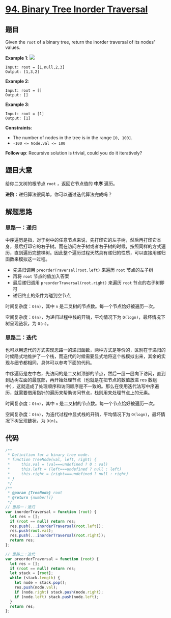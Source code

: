 # [94. Binary Tree Inorder Traversal](https://leetcode.com/problems/binary-tree-inorder-traversal/)

## 题目

Given the `root` of a binary tree, return the inorder traversal of its nodes' values.

**Example 1**:
![](https://assets.leetcode.com/uploads/2020/09/15/inorder_1.jpg)

```
Input: root = [1,null,2,3]
Output: [1,3,2]
```

**Example 2**:

```
Input: root = []
Output: []
```

**Example 3**:

```
Input: root = [1]
Output: [1]
```

**Constraints**:

- The number of nodes in the tree is in the range `[0, 100]`.
- `-100 <= Node.val <= 100`

**Follow up**: Recursive solution is trivial, could you do it iteratively?

## 题目大意

给你二叉树的根节点 `root` ，返回它节点值的 **中序** 遍历。

**进阶**：递归算法很简单，你可以通过迭代算法完成吗？

## 解题思路

### 思路一：递归

中序遍历是指，对于树中的任意节点来说，先打印它的左子树，然后再打印它本身，最后打印它的右子树。而在访问左子树或者右子树的时候，按照同样的方式遍历，直到遍历完整棵树。因此整个遍历过程天然具有递归的性质，可以直接用递归函数来模拟这一过程。

- 先递归调用 `preorderTraversal(root.left)` 来遍历 `root` 节点的左子树
- 再将 `root` 节点的值加入答案
- 最后递归调用 `preorderTraversal(root.right)` 来遍历 `root` 节点的右子树即可
- 递归终止的条件为碰到空节点

时间复杂度：`O(n)`，其中 `n` 是二叉树的节点数。每一个节点恰好被遍历一次。

空间复杂度：`O(n)`，为递归过程中栈的开销，平均情况下为 `O(log⁡n)`，最坏情况下树呈现链状，为 `O(n)`。

### 思路二：迭代

也可以用迭代的方式实现思路一的递归函数，两种方式是等价的，区别在于递归的时候隐式地维护了一个栈，而迭代的时候需要显式地将这个栈模拟出来，其余的实现与细节都相同，具体可以参考下面的代码。

中序遍历是左中右，先访问的是二叉树顶部的节点，然后一层一层向下访问，直到到达树左面的最底部，再开始处理节点（也就是在把节点的数值放进 res 数组中），这就造成了处理顺序和访问顺序是不一致的。那么在使用迭代法写中序遍历，就需要借用指针的遍历来帮助访问节点，栈则用来处理节点上的元素。

时间复杂度：`O(n)`，其中 `n` 是二叉树的节点数。每一个节点恰好被遍历一次。

空间复杂度：`O(n)`，为迭代过程中显式栈的开销，平均情况下为 `O(log⁡n)`，最坏情况下树呈现链状，为 `O(n)`。

## 代码

```javascript
/**
 * Definition for a binary tree node.
 * function TreeNode(val, left, right) {
 *     this.val = (val===undefined ? 0 : val)
 *     this.left = (left===undefined ? null : left)
 *     this.right = (right===undefined ? null : right)
 * }
 */
/**
 * @param {TreeNode} root
 * @return {number[]}
 */
// 思路一：递归
var inorderTraversal = function (root) {
  let res = [];
  if (root == null) return res;
  res.push(...inorderTraversal(root.left));
  res.push(root.val);
  res.push(...inorderTraversal(root.right));
  return res;
};

// 思路二：迭代
var preorderTraversal = function (root) {
  let res = [];
  if (root == null) return res;
  let stack = [root];
  while (stack.length) {
    let node = stack.pop();
    res.push(node.val);
    if (node.right) stack.push(node.right);
    if (node.left) stack.push(node.left);
  }
  return res;
};
```
